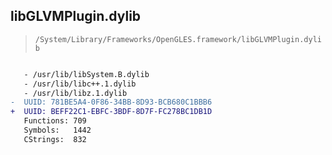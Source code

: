 ## libGLVMPlugin.dylib

> `/System/Library/Frameworks/OpenGLES.framework/libGLVMPlugin.dylib`

```diff

   - /usr/lib/libSystem.B.dylib
   - /usr/lib/libc++.1.dylib
   - /usr/lib/libz.1.dylib
-  UUID: 781BE5A4-0F86-34BB-8D93-BCB680C1BBB6
+  UUID: BEFF22C1-EBFC-3BDF-8D7F-FC278BC1DB1D
   Functions: 709
   Symbols:   1442
   CStrings:  832

```
